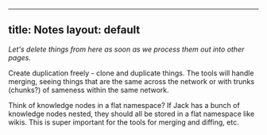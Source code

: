 -----
title: Notes
layout: default
-----

*Let's delete things from here as soon as we process them out into other pages.*

Create duplication freely - clone and duplicate things. The tools will handle merging, seeing
things that are the same across the network or with trunks (chunks?) of sameness within the same
network.

Think of knowledge nodes in a flat namespace? If Jack has a bunch of knowledge nodes nested, they
should all be stored in a flat namespace like wikis. This is super important for the tools for
merging and diffing, etc.


